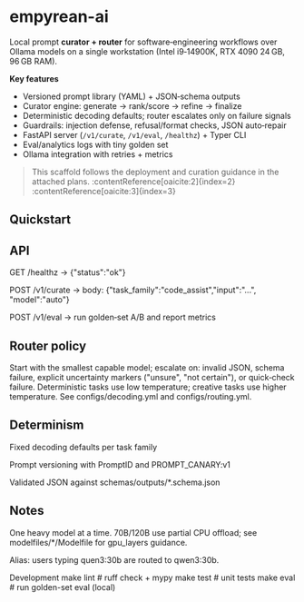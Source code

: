 # empyrean-ai

Local prompt **curator + router** for software‑engineering workflows over Ollama models on a single workstation (Intel i9‑14900K, RTX 4090 24 GB, 96 GB RAM).

**Key features**

- Versioned prompt library (YAML) + JSON‑schema outputs
- Curator engine: generate → rank/score → refine → finalize
- Deterministic decoding defaults; router escalates only on failure signals
- Guardrails: injection defense, refusal/format checks, JSON auto‑repair
- FastAPI server (`/v1/curate`, `/v1/eval`, `/healthz`) + Typer CLI
- Eval/analytics logs with tiny golden set
- Ollama integration with retries + metrics

> This scaffold follows the deployment and curation guidance in the attached plans. :contentReference[oaicite:2]{index=2} :contentReference[oaicite:3]{index=3}

## Quickstart

## API

GET /healthz → {"status":"ok"}

POST /v1/curate → body: {"task_family":"code_assist","input":"...", "model":"auto"}

POST /v1/eval → run golden‑set A/B and report metrics

## Router policy

Start with the smallest capable model; escalate on: invalid JSON, schema failure, explicit uncertainty markers ("unsure", "not certain"), or quick‑check failure. Deterministic tasks use low temperature; creative tasks use higher temperature. See configs/decoding.yml and configs/routing.yml.

## Determinism

Fixed decoding defaults per task family

Prompt versioning with PromptID and PROMPT_CANARY:v1

Validated JSON against schemas/outputs/*.schema.json

## Notes

One heavy model at a time. 70B/120B use partial CPU offload; see modelfiles/*/Modelfile for gpu_layers guidance.

Alias: users typing quen3:30b are routed to qwen3:30b.

Development
make lint     # ruff check + mypy
make test     # unit tests
make eval     # run golden-set eval (local)